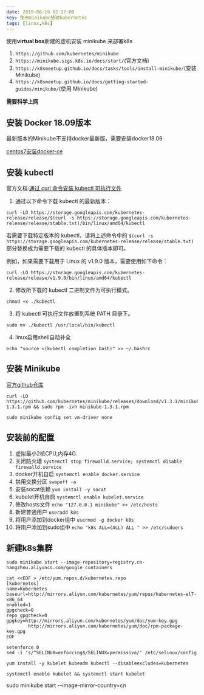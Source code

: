 ```yaml
---
date: 2019-08-19 02:27:00
key: 使用minikube搭建kubernetes
tags: [linux,k8s]
---
```


使用**virtual box**新建的虚机安装 minikube 来部署k8s 

1. `https://github.com/kubernetes/minikube` 
2. `https://minikube.sigs.k8s.io/docs/start/`(官方文档)
3. `https://k8smeetup.github.io/docs/tasks/tools/install-minikube/`(安装 Minikube)
4. `https://k8smeetup.github.io/docs/getting-started-guides/minikube/`(使用 Minikube)


**需要科学上网**

## 安装 Docker 18.09版本

最新版本的Minikube不支持docker最新版，需要安装docker18.09

[centos7安装docker-ce](/2019/03/12/centos7安装docker-ce.html)

## 安装 kubectl

官方文档:[通过 curl 命令安装 kubectl 可执行文件](https://k8smeetup.github.io/docs/tasks/tools/install-kubectl/#%E9%80%9A%E8%BF%87-curl-%E5%91%BD%E4%BB%A4%E5%AE%89%E8%A3%85-kubectl-%E5%8F%AF%E6%89%A7%E8%A1%8C%E6%96%87%E4%BB%B6)

1. 通过以下命令下载 kubectl 的最新版本：

```
curl -LO https://storage.googleapis.com/kubernetes-release/release/$(curl -s https://storage.googleapis.com/kubernetes-release/release/stable.txt)/bin/linux/amd64/kubectl
```

若需要下载特定版本的 kubectl，请将上述命令中的 `$(curl -s https://storage.googleapis.com/kubernetes-release/release/stable.txt)`部分替换成为需要下载的 kubectl 的具体版本即可。

例如，如果需要下载用于 Linux 的 v1.9.0 版本，需要使用如下命令：

```
curl -LO https://storage.googleapis.com/kubernetes-release/release/v1.9.0/bin/linux/amd64/kubectl
```

2. 修改所下载的 kubectl 二进制文件为可执行模式。

```
chmod +x ./kubectl
```

3. 将 kubectl 可执行文件放置到系统 PATH 目录下。

```
sudo mv ./kubectl /usr/local/bin/kubectl
```

4. linux启用shell自动补全

```
echo "source <(kubectl completion bash)" >> ~/.bashrc
```

## 安装 Minikube

[官方github仓库](https://github.com/kubernetes/minikube/releases)

```
curl -LO https://github.com/kubernetes/minikube/releases/download/v1.3.1/minikube-1.3.1.rpm && sudo rpm -ivh minikube-1.3.1.rpm
``` 

```
sudo minikube config set vm-driver none
```

## 安装前的配置

1. 虚拟最小2核CPU,内存4G.
2. 关闭防火墙 `systemctl stop firewalld.service; systemctl disable firewalld.service`
3. docker开机自启 `systemctl enable docker.service`
4. 禁用交换分区 `swapoff -a`
5. 安装socat依赖 `yum install -y socat`
6. kubelet开机自启 `systemctl enable kubelet.service`
7. 修改hosts文件 `echo "127.0.0.1 minikube" >> /etc/hosts`
8. 新建普通用户 `useradd k8s`
9. 将用户添加到docker组中 `usermod -g docker k8s`
10. 将用户添加到sudo组中 `echo "k8s ALL=(ALL) ALL " >> /etc/sudoers`

## 新建k8s集群

`sudo minikube start --image-repository=registry.cn-hangzhou.aliyuncs.com/google_containers`



```
cat <<EOF > /etc/yum.repos.d/kubernetes.repo
[kubernetes]
name=Kubernetes
baseurl=http://mirrors.aliyun.com/kubernetes/yum/repos/kubernetes-el7-x86_64
enabled=1
gpgcheck=0
repo_gpgcheck=0
gpgkey=http://mirrors.aliyun.com/kubernetes/yum/doc/yum-key.gpg
        http://mirrors.aliyun.com/kubernetes/yum/doc/rpm-package-key.gpg
EOF

setenforce 0
sed -i 's/^SELINUX=enforcing$/SELINUX=permissive/' /etc/selinux/config

yum install -y kubelet kubeadm kubectl --disableexcludes=kubernetes

systemctl enable kubelet && systemctl start kubelet
```

sudo minikube start --image-mirror-country=cn